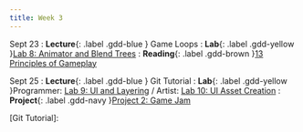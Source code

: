 ```yaml
---
title: Week 3
---
```


Sept 23
: **Lecture**{: .label .gdd-blue } Game Loops
: **Lab**{: .label .gdd-yellow }[Lab 8: Animator and Blend Trees]
: **Reading**{: .label .gdd-brown }[13 Principles of Gameplay]

Sept 25
: **Lecture**{: .label .gdd-blue } Git Tutorial
: **Lab**{: .label .gdd-yellow }Programmer: [Lab 9: UI and Layering] / Artist: [Lab 10: UI Asset Creation]
: **Project**{: .label .gdd-navy }[Project 2: Game Jam]

[Game Loops]: https://docs.google.com/presentation/d/16rfxusEsfZ4T8kfmcx1aNzvUWIYoi00tCANsHP45QA8/edit?usp=sharing 
[Git Tutorial]: 

[Lab 8: Animator and Blend Trees]: ./../pages/labs/lab8/lab8
[Lab 9: UI and Layering]: ./../pages/labs/lab9/lab9
[Lab 10: UI Asset Creation]: ./../pages/labs/lab10/lab10

[Project 2: Game Jam]: ./../pages/projects/project2/project2


[13 Principles of Gameplay]: https://www.gamedeveloper.com/design/the-13-basic-principles-of-gameplay-design#close-modal
